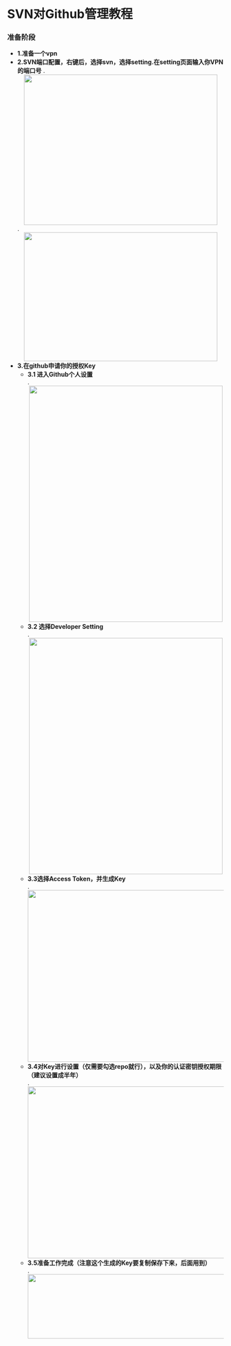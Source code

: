 # SVN对Github管理教程  
### 准备阶段  
* **1.准备一个vpn**
* **2.SVN端口配置，右键后，选择svn，选择setting.在setting页面输入你VPN的端口号**
     .<div align=center><img src="https://github.com/whx-prog/The-Seed-Link-Future/blob/main/Image/SVN%E8%AE%BE%E7%BD%AE%E4%BD%8D%E7%BD%AE.png" width="450" height="350" /></div>.<div align=center><img src="https://github.com/whx-prog/The-Seed-Link-Future/blob/main/Image/SVN%E7%AB%AF%E5%8F%A3%E8%AE%BE%E7%BD%AE.png" width="450" height="300" /></div>      
* **3.在github申请你的授权Key**  
     * **3.1 进入Github个人设置**  
   .<div align=center><img src="https://github.com/whx-prog/The-Seed-Link-Future/blob/main/Image/Github%E8%AE%BE%E7%BD%AE%E4%BD%8D%E7%BD%AE.png" width="450" height="550" /></div>  
     * **3.2 选择Developer Setting**  
   .<div align=center><img src="https://github.com/whx-prog/The-Seed-Link-Future/blob/main/Image/%E5%BC%80%E5%8F%91%E8%80%85%E8%AE%BE%E7%BD%AE.png" width="450" height="550" /></div>  
     * **3.3选择Access Token，并生成Key**  
     .<div align=center><img src="https://github.com/whx-prog/The-Seed-Link-Future/blob/main/Image/Token%E7%94%9F%E6%88%90.png" width="550" height="400" /></div>  
     * **3.4对Key进行设置（仅需要勾选repo就行），以及你的认证密钥授权期限（建议设置成半年）**  
     .<div align=center><img src="https://github.com/whx-prog/The-Seed-Link-Future/blob/main/Image/Token%E5%B1%9E%E6%80%A7.png" width="550" height="400" /></div>  
     * **3.5准备工作完成（注意这个生成的Key要复制保存下来，后面用到）**  
      .<div align=center><img src="https://github.com/whx-prog/The-Seed-Link-Future/blob/main/Image/%E5%AF%86%E9%92%A5%E4%BF%9D%E5%AD%98.png" width="550" height="150" /></div>
    
